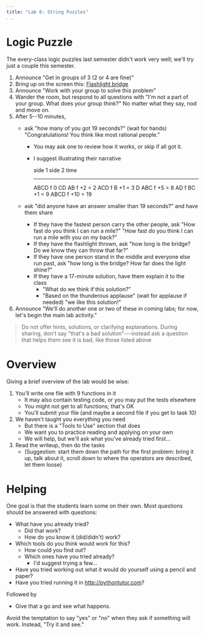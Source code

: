 ```yaml
---
title: "Lab 6: String Puzzles"
...
```



# Logic Puzzle

The every-class logic puzzles last semester didn't work very well; we'll try just a couple this semester.

1.  Announce "Get in groups of 3 (2 or 4 are fine)"
1.  Bring up on the screen this: [Flashlight bridge](https://docs.google.com/presentation/d/1Cu_mF6NXrFIxl4fUOmNuRax_z0EYZj-j587tUmayjNA/edit?usp=sharing)
1.  Announce "Work with your group to solve this problem"
1.  Wander the room, but respond to all questions with "I'm not a part of your group. What does your group think?" No matter what they say, nod and move on.
1.  After 5--10 minutes, 
    -   ask "how many of you got 19 seconds?" (wait for hands) "Congratulations! You think like most rational people."
        -   You may ask one to review how it works, or skip if all got it.
        -   I suggest illustrating their narrative
            
            side 1  side 2  time
            ------- ------- ---------
            ABCD f          0
            CD      AB  f   +2 = 2
            ACD f   B       +1 = 3
            D       ABC f   +5 = 8
            AD f    BC      +1 = 9
                    ABCD f  +10 = 19

    -   ask "did anyone have an answer smaller than 19 seconds?" and have them share
        -   If they have the fastest person carry the other people, ask "How fast do you think I can run a mile?" "How fast do you think I can run a mile with you on my back?"
        -   If they have the flashlight thrown, ask "how long is the bridge? Do we know they can throw that far?"
        -   If they have one person stand in the middle and everyone else run past, ask "how long is the bridge? How far does the light shine?"
        -   If they have a 17-minute solution, have them explain it to the class
            -   "What do we think if this solution?"
            -   "Based on the thunderous applause" (wait for applause if needed) "we like this solution!"
1.  Announce "We'll do another one or two of these in coming labs; for now, let's begin the main lab activity."

> Do not offer hints, solutions, or clarifying explanations.
> During sharing, don't say "that's a bad solution"---instead ask a question that helps them see it is bad, like those listed above

# Overview

Giving a brief overview of the lab would be wise:

1.	You'll write one file with 9 functions in it
	-	It may also contain testing code, or you may put the tests elsewhere
	-	You might not get to all functions; that's OK
	-	You'll submit your file (and maybe a second file if you get to task 10)
1.	We haven't taught you everything you need
	-	But there is a "Tools to Use" section that does
	-	We want you to practice reading and applying on your own
	-	We will help, but we'll ask what you've already tried first...
1.	Read the writeup, then do the tasks
	-   (Suggestion: start them down the path for the first problem: bring it up, talk about it, scroll down to where the operators are described, let them loose)
	

# Helping

One goal is that the students learn some on their own.
Most questions should be answered with questions:

-	What have you already tried?
	-	Did that work?
	-	How do you know it (did/didn't) work?
-	Which tools do you think would work for this?
	-	How could you find out?
	-	Which ones have you tried already?
		-	I'd suggest trying a few...
-	Have you tried working out what it would do yourself using a pencil and paper?
-	Have you tried running it in <http://pythontutor.com>?

Followed by

-	Give that a go and see what happens.

Avoid the temptation to say "yes" or "no" when they ask if something will work.  Instead, "Try it and see."


